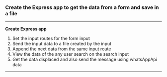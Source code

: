 ### Create the Express app to get the data from a form and save in a file 
***
**Create Express app**
  1. Set the input routes for the form input 
  2. Send the input data to a file created by the input 
  3. Append the next data from the same input route 
  4. View the data of the any user search on the search input
  5. Get the data displaced and also send the message using whatsAppApi data 

***


<!-- 1) Create a Feedback Form to store the feedback in text file.
	(Note : All the data to text file  should be appended)
2) View the feedbacks (/feedback) GET
3) Search for the feedback (Search by fname/phone)
/search/ -->